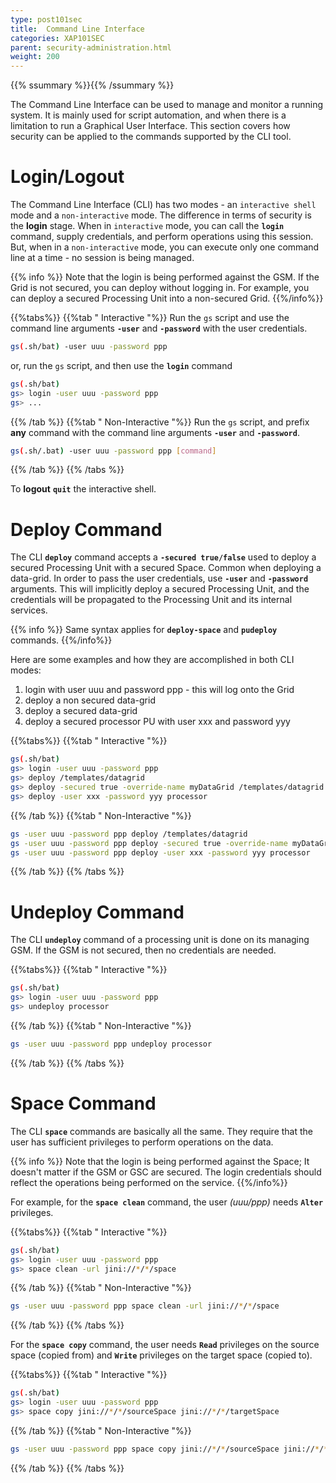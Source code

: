 ```yaml
---
type: post101sec
title:  Command Line Interface
categories: XAP101SEC
parent: security-administration.html
weight: 200
---
```



{{% ssummary %}}{{% /ssummary %}}



The Command Line Interface can be used to manage and monitor a running system. It is mainly used for script automation, and when there is a limitation to run a Graphical User Interface. This section covers how security can be applied to the commands supported by the CLI tool.

# Login/Logout

The Command Line Interface (CLI) has two modes - an `interactive shell` mode and a `non-interactive` mode. The difference in terms of security is the **login** stage. When in `interactive` mode, you can call the **`login`** command, supply credentials, and perform operations using this session. But, when in a `non-interactive` mode, you can execute only one command line at a time - no session is being managed.

{{% info %}}
Note that the login is being performed against the GSM. If the Grid is not secured, you can deploy without logging in. For example, you can deploy a secured Processing Unit into a non-secured Grid.
{{%/info%}}

{{%tabs%}}
{{%tab "   Interactive "%}}
Run the `gs` script and use the command line arguments **`-user`** and **`-password`** with the user credentials.


```bash
gs(.sh/bat) -user uuu -password ppp
```

or, run the `gs` script, and then use the **`login`** command


```bash
gs(.sh/bat)
gs> login -user uuu -password ppp
gs> ...
```

{{% /tab %}}
{{%tab "   Non-Interactive "%}}
Run the `gs` script, and prefix **any** command with the command line arguments **`-user`** and **`-password`**.


```bash
gs(.sh/.bat) -user uuu -password ppp [command]
```

{{% /tab %}}
{{% /tabs %}}

To **logout** **`quit`** the interactive shell.

# Deploy Command

The CLI **`deploy`** command accepts a **`-secured true/false`** used to deploy a secured Processing Unit with a secured Space. Common when deploying a data-grid.
In order to pass the user credentials, use **`-user`** and **`-password`** arguments. This will implicitly deploy a secured Processing Unit, and the credentials will be propagated to the Processing Unit and its internal services.

{{% info %}}
Same syntax applies for **`deploy-space`** and **`pudeploy`** commands.
{{%/info%}}

Here are some examples and how they are accomplished in both CLI modes:

1. login with user uuu and password ppp - this will log onto the Grid
1. deploy a non secured data-grid
1. deploy a secured data-grid
1. deploy a secured processor PU with user xxx and password yyy

{{%tabs%}}
{{%tab "   Interactive "%}}


```bash
gs(.sh/bat)
gs> login -user uuu -password ppp
gs> deploy /templates/datagrid
gs> deploy -secured true -override-name myDataGrid /templates/datagrid
gs> deploy -user xxx -password yyy processor
```

{{% /tab %}}
{{%tab "   Non-Interactive "%}}


```bash
gs -user uuu -password ppp deploy /templates/datagrid
gs -user uuu -password ppp deploy -secured true -override-name myDataGrid /templates/datagrid
gs -user uuu -password ppp deploy -user xxx -password yyy processor
```

{{% /tab %}}
{{% /tabs %}}

# Undeploy Command

The CLI **`undeploy`** command of a processing unit is done on its managing GSM. If the GSM is not secured, then no credentials are needed.

{{%tabs%}}
{{%tab "   Interactive "%}}


```bash
gs(.sh/bat)
gs> login -user uuu -password ppp
gs> undeploy processor
```

{{% /tab %}}
{{%tab "   Non-Interactive "%}}


```bash
gs -user uuu -password ppp undeploy processor
```

{{% /tab %}}
{{% /tabs %}}

# Space Command

The CLI **`space`** commands are basically all the same. They require that the user has sufficient privileges to perform operations on the data.

{{% info %}}
Note that the login is being performed against the Space; It doesn't matter if the GSM or GSC are secured. The login credentials should reflect the operations being performed on the service.
{{%/info%}}

For example, for the **`space clean`** command, the user _(uuu/ppp)_ needs **`Alter`** privileges.

{{%tabs%}}
{{%tab "   Interactive "%}}


```bash
gs(.sh/bat)
gs> login -user uuu -password ppp
gs> space clean -url jini://*/*/space
```

{{% /tab %}}
{{%tab "   Non-Interactive "%}}


```bash
gs -user uuu -password ppp space clean -url jini://*/*/space
```

{{% /tab %}}
{{% /tabs %}}

For the **`space copy`** command, the user needs **`Read`** privileges on the source space (copied from) and **`Write`** privileges on the target space (copied to).

{{%tabs%}}
{{%tab "   Interactive "%}}


```bash
gs(.sh/bat)
gs> login -user uuu -password ppp
gs> space copy jini://*/*/sourceSpace jini://*/*/targetSpace
```

{{% /tab %}}
{{%tab "   Non-Interactive "%}}


```bash
gs -user uuu -password ppp space copy jini://*/*/sourceSpace jini://*/*/targetSpace
```

{{% /tab %}}
{{% /tabs %}}

